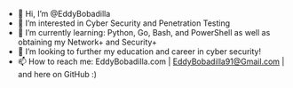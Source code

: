 - 👋 Hi, I’m @EddyBobadilla
- 👀 I’m interested in Cyber Security and Penetration Testing
- 🌱 I’m currently learning: Python, Go, Bash, and PowerShell as well as obtaining my Network+ and Security+
- 💞️ I’m looking to further my education and career in cyber security!
- 📫 How to reach me: EddyBobadilla.com | EddyBobadilla91@Gmail.com | and here on GitHub :)

<!---
EddyBobadilla/EddyBobadilla is a ✨ special ✨ repository because its `README.md` (this file) appears on your GitHub profile.
You can click the Preview link to take a look at your changes.
--->
